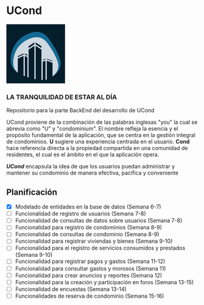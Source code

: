 # UCond

![Logo de UCond](/img/logo.png)

### LA TRANQUILIDAD DE ESTAR AL DÍA

Repositorio para la parte BackEnd del desarrollo de UCond

UCond proviene de la combinación de las palabras inglesas "you" la cual se abrevia como "U" y "condominium".
El nombre refleja la esencia y el propósito fundamental de la aplicación, que se centra en la gestión integral de condominios.
**U** sugiere una experiencia centrada en el usuario.
**Cond** hace referencia directa a la propiedad compartida en una comunidad de residentes, el cual es el ámbito en el que la aplicación opera.

***UCond*** encapsula la idea de que los usuarios puedan administrar y mantener su condominio de manera efectiva, pacífica y conveniente

## Planificación

- [x] Modelado de entidades en la base de datos  (Semana 6-7)
- [ ] Funcionalidad de registro de usuarios  (Semana 7-8)
- [ ] Funcionalidad de consultas de datos sobre usuarios  (Semana 7-8)
- [ ] Funcionalidad para registro de condominios  (Semana 8-9)
- [ ] Funcionalidad de consultas de condominio  (Semana 8-9)
- [ ] Funcionalidad para registrar viviendas y bienes  (Semana 9-10)
- [ ] Funcionalidad para el registro de servicios consumidos y prestados  (Semana 9-10)
- [ ] Funcionalidad para registrar pagos y gastos  (Semana 11-12)
- [ ] Funcionalidad para consultar gastos y morosos  (Semana 11)
- [ ] Funcionalidad para crear anuncios y reportes  (Semana 12)
- [ ] Funcionalidad para la creación y participación en foros  (Semana 13-15)
- [ ] Funcionalidad de encuestas  (Semana 13-14)
- [ ] Funcionalidades de reserva de condominio  (Semana 15-16)
